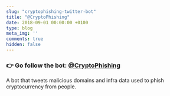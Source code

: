```yaml
---
slug: "cryptophishing-twitter-bot"
title: "@CryptoPhishing"
date: 2018-09-01 00:00:00 +0100
type: blog
meta_img: ''
comments: true
hidden: false
---
```


### 👉 Go follow the bot: [@CryptoPhishing](https://twitter.com/CryptoPhishing)

A bot that tweets malicious domains and infra data used to phish cryptocurrency from people.